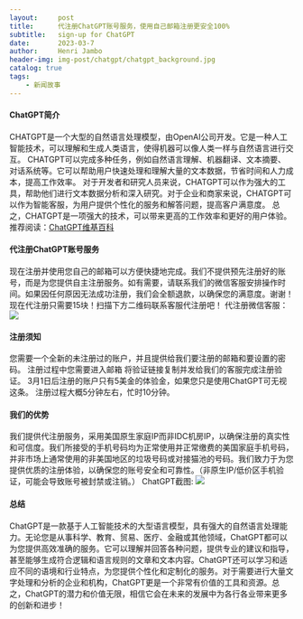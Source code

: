 ```yaml
---
layout:     post
title:      代注册ChatGPT账号服务，使用自己邮箱注册更安全100%
subtitle:   sign-up for ChatGPT
date:       2023-03-7
author:     Henri Jambo
header-img: img-post/chatgpt/chatgpt_background.jpg
catalog: true
tags:
    - 新闻故事
---
```



#### ChatGPT简介
CHATGPT是一个大型的自然语言处理模型，由OpenAI公司开发。它是一种人工智能技术，可以理解和生成人类语言，使得机器可以像人类一样与自然语言进行交互。
CHATGPT可以完成多种任务，例如自然语言理解、机器翻译、文本摘要、对话系统等。它可以帮助用户快速处理和理解大量的文本数据，节省时间和人力成本，提高工作效率。
对于开发者和研究人员来说，CHATGPT可以作为强大的工具，帮助他们进行文本数据分析和深入研究。对于企业和商家来说，CHATGPT可以作为智能客服，为用户提供个性化的服务和解答问题，提高客户满意度。
总之，CHATGPT是一项强大的技术，可以带来更高的工作效率和更好的用户体验。
推荐阅读：[ChatGPT维基百科](https://en.wikipedia.org/wiki/ChatGPT)

#### 代注册ChatGPT账号服务
现在注册并使用您自己的邮箱可以方便快捷地完成。我们不提供预先注册好的账号，而是为您提供自主注册服务。如有需要，请联系我们的微信客服安排操作时间。如果因任何原因无法成功注册，我们会全额退款，以确保您的满意度。谢谢！
现在代注册只需要15块！扫描下方二维码联系客服代注册吧！
代注册微信客服：
![]({{site.baseurl}}/img-post/chatgpt/wechat.png)

#### 注册须知
您需要一个全新的未注册过的账户，并且提供给我们要注册的邮箱和要设置的密码。
注册过程中您需要进入邮箱 将验证链接复制并发给我们的客服完成注册验证。
3月1日后注册的账户只有5美金的体验金，如果您只是使用ChatGPT可无视这条。
注册过程大概5分钟左右，忙时10分钟。

#### 我们的优势
我们提供代注册服务，采用美国原生家庭IP而非IDC机房IP，以确保注册的真实性和可信度。我们所接受的手机号码均为正常使用并正常缴费的美国家庭手机号码，并非市场上通常使用的非美国地区的垃圾号码或对接猫池的号码。我们致力于为您提供优质的注册体验，以确保您的账号安全和可靠性。（非原生IP/低价区手机验证，可能会导致账号被封禁或注销。）
ChatGPT截图:
![]({{site.baseurl}}/img-post/chatgpt/post-chatgpt.png)

#### 总结
ChatGPT是一款基于人工智能技术的大型语言模型，具有强大的自然语言处理能力。无论您是从事科学、教育、贸易、医疗、金融或其他领域，ChatGPT都可以为您提供高效准确的服务。它可以理解并回答各种问题，提供专业的建议和指导，甚至能够生成符合逻辑和语言规则的文章和文本内容。ChatGPT还可以学习和适应不同的语境和行业特点，为您提供个性化和定制化的服务。对于需要进行大量文字处理和分析的企业和机构，ChatGPT更是一个非常有价值的工具和资源。总之，ChatGPT的潜力和价值无限，相信它会在未来的发展中为各行各业带来更多的创新和进步！
